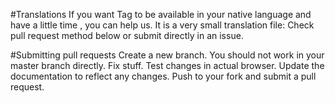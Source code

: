 #Translations
If you want Tag to be available in your native language and have a little time , you can help us. It is a very small translation file:
Check pull request method below or submit directly in an issue.

#Submitting pull requests
Create a new branch. You should not work in your master branch directly.
Fix stuff.
Test changes in actual browser.
Update the documentation to reflect any changes.
Push to your fork and submit a pull request.
